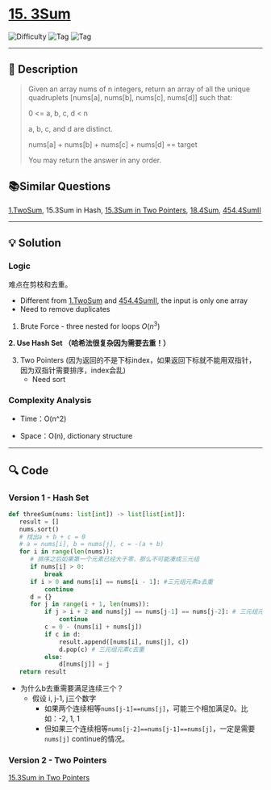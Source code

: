 # [15. 3Sum](https://leetcode.com/problems/3sum/description/)


![Difficulty](https://img.shields.io/badge/Difficulty-Medium-orange)
![Tag](https://img.shields.io/badge/Tag-Hash%20Table-lightgrey)
![Tag](https://img.shields.io/badge/Tag-Two%20Pointers-lightgrey)


---

## 📝 Description

> Given an array nums of n integers, return an array of all the unique quadruplets [nums[a], nums[b], nums[c], nums[d]] such that:
>
> 0 <= a, b, c, d < n
>
> a, b, c, and d are distinct.
> 
> nums[a] + nums[b] + nums[c] + nums[d] == target
>
> You may return the answer in any order.


## 📚Similar Questions
[1.TwoSum](1.TwoSum.md), 15.3Sum in Hash, [15.3Sum in Two Pointers](../5.TwoPointers/15.3Sum.md), [18.4Sum](../5.TwoPointers/18.4Sum.md), [454.4SumII](454.4SumII.md)

---

## 💡 Solution

### Logic 

难点在剪枝和去重。

- Different from [1.TwoSum](./1.TwoSum.md) and [454.4SumII](./454.4SumII.md), the input is only one array
- Need to remove duplicates 

1. Brute Force - three nested for loops $O(n^3)$

**2. Use Hash Set （哈希法很复杂因为需要去重！）**

3. Two Pointers (因为返回的不是下标index，如果返回下标就不能用双指针，因为双指针需要排序，index会乱)
   - Need sort

 
### Complexity Analysis

- Time：O(n^2)

- Space：O(n), dictionary structure


---
## 🔍 Code

### Version 1 - Hash Set
```python
def threeSum(nums: list[int]) -> list[list[int]]:
   result = []
   nums.sort()
   # 找出a + b + c = 0
   # a = nums[i], b = nums[j], c = -(a + b)
   for i in range(len(nums)):
      # 排序之后如果第一个元素已经大于零，那么不可能凑成三元组
      if nums[i] > 0:
          break
      if i > 0 and nums[i] == nums[i - 1]: #三元组元素a去重
          continue
      d = {}
      for j in range(i + 1, len(nums)):
          if j > i + 2 and nums[j] == nums[j-1] == nums[j-2]: # 三元组元素b去重
              continue
          c = 0 - (nums[i] + nums[j])
          if c in d:
              result.append([nums[i], nums[j], c])
              d.pop(c) # 三元组元素c去重
          else:
              d[nums[j]] = j
   return result
```

- 为什么b去重需要满足连续三个？
  - 假设 i, j-1, j三个数字
    - 如果两个连续相等`nums[j-1]==nums[j]`，可能三个相加满足0。比如：-2, 1, 1
    - 但如果三个连续相等`nums[j-2]==nums[j-1]==nums[j]`，一定是需要`nums[j]` continue的情况。


### Version 2 - Two Pointers

[15.3Sum in Two Pointers](../5.TwoPointers/15.3Sum.md)